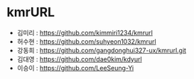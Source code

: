 # kmrURL
- 김미리 : https://github.com/kimmiri1234/kmrurl
- 허수현 : https://github.com/suhyeon1032/kmrurl
- 강동희 : https://github.com/gangdonghui327-ux/kmrurl.git
- 김대영 : https://github.com/dae0kim/kdyurl
- 이승이 : https://github.com/LeeSeung-Yi
